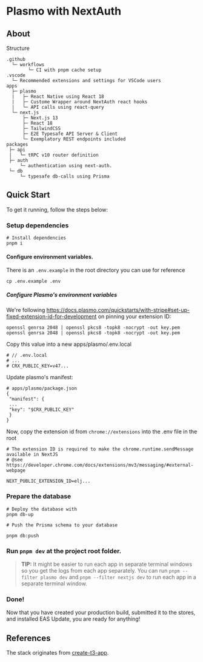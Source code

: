 # Plasmo with NextAuth

## About

Structure

```
.github
  └─ workflows
        └─ CI with pnpm cache setup
.vscode
  └─ Recommended extensions and settings for VSCode users
apps
  ├─ plasmo
  |   ├─ React Native using React 18
  |   ├─ Custome Wrapper around NextAuth react hooks
  |   └─ API calls using react-query
  └─ next.js
      ├─ Next.js 13
      ├─ React 18
      ├─ TailwindCSS
      ├─ E2E Typesafe API Server & Client
      └─ Exemplatory REST endpoints included
packages
 ├─ api
 |   └─ tRPC v10 router definition
 ├─ auth
     └─ authentication using next-auth.
 └─ db
     └─ typesafe db-calls using Prisma
```


## Quick Start

To get it running, follow the steps below:

### Setup dependencies

```
# Install dependencies
pnpm i
```

#### Configure environment variables.

There is an `.env.example` in the root directory you can use for reference
```
cp .env.example .env
```


##### Configure Plasmo's environment variables
We're following https://docs.plasmo.com/quickstarts/with-stripe#set-up-fixed-extension-id-for-development on pinning your extension ID:

```
openssl genrsa 2048 | openssl pkcs8 -topk8 -nocrypt -out key.pem
openssl genrsa 2048 | openssl pkcs8 -topk8 -nocrypt -out key.pem
```
Copy this value into a new apps/plasmo/.env.local
```
# // .env.local
# ...
# CRX_PUBLIC_KEY=v47...
```
Update plasmo's manifest:
```
# apps/plasmo/package.json
{
 "manifest": {
 ...
 "key": "$CRX_PUBLIC_KEY"
 }
}
```
Now, copy the extension id from `chrome://extensions` into the .env file in the root
```
# The extension ID is required to make the chrome.runtime.sendMessage available in NextJS
# @see https://developer.chrome.com/docs/extensions/mv3/messaging/#external-webpage

NEXT_PUBLIC_EXTENSION_ID=elj...
```

### Prepare the database
```
# Deploy the database with
pnpm db-up
```

```
# Push the Prisma schema to your database

pnpm db:push
```

### Run `pnpm dev` at the project root folder.

> **TIP:** It might be easier to run each app in separate terminal windows so you get the logs from each app separately. You can run `pnpm --filter plasmo dev` and `pnpm --filter nextjs dev` to run each app in a separate terminal window.


### Done!

Now that you have created your production build, submitted it to the stores, and installed EAS Update, you are ready for anything!

## References

The stack originates from [create-t3-app](https://github.com/t3-oss/create-t3-app).
